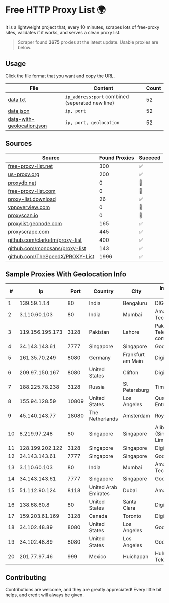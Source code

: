
# Free HTTP Proxy List 🌍

It is a lightweight project that, every 10 minutes, scrapes lots of free-proxy sites, validates if it works, and serves a clean proxy list.


> Scraper found **3675** proxies at the latest update. Usable proxies are below.

## Usage

Click the file format that you want and copy the URL.


|File|Content|Count|
|----|-------|-----|
|[data.txt](https://raw.githubusercontent.com/themiralay/Proxy-List-World/master/data.txt)|`ip_address:port` combined (seperated new line)|52|
|[data.json](https://raw.githubusercontent.com/themiralay/Proxy-List-World/master/data.json)|`ip, port`|52|
|[data-with-geolocation.json](https://raw.githubusercontent.com/themiralay/Proxy-List-World/master/data-with-geolocation.json)|`ip, port, geolocation`|52|

## Sources

|Source|Found Proxies|Succeed|
|------|-------------|-------|
|[free-proxy-list.net](https://free-proxy-list.net)|300|✅|
|[us-proxy.org](https://www.us-proxy.org)|200|✅|
|[proxydb.net](http://proxydb.net)|0|🚫|
|[free-proxy-list.com](https://free-proxy-list.com/?page=&port=&type%5B%5D=http&type%5B%5D=https&up_time=0&search=Search)|0|🚫|
|[proxy-list.download](https://www.proxy-list.download/HTTP)|26|✅|
|[vpnoverview.com](https://vpnoverview.com/privacy/anonymous-browsing/free-proxy-servers)|0|🚫|
|[proxyscan.io](https://www.proxyscan.io)|0|🚫|
|[proxylist.geonode.com](https://proxylist.geonode.com/api/proxy-list?limit=300&page=1&sort_by=lastChecked&sort_type=desc&protocols=http,https)|165|✅|
|[proxyscrape.com](https://api.proxyscrape.com/v2/?request=displayproxies&protocol=http&timeout=10000&country=all&ssl=all&anonymity=all)|445|✅|
|[github.com/clarketm/proxy-list](https://raw.githubusercontent.com/clarketm/proxy-list/master/proxy-list-raw.txt)|400|✅|
|[github.com/monosans/proxy-list](https://raw.githubusercontent.com/monosans/proxy-list/main/proxies/http.txt)|143|✅|
|[github.com/TheSpeedX/PROXY-List](https://raw.githubusercontent.com/TheSpeedX/PROXY-List/master/http.txt)|1996|✅|


## Sample Proxies With Geolocation Info

|#|Ip|Port|Country|City|Internet Service Provider|
|-|--|----|-------|----|-------------------------|
|1|139.59.1.14|80|India|Bengaluru|DIGITALOCEAN|
|2|3.110.60.103|80|India|Mumbai|Amazon Technologies Inc.|
|3|119.156.195.173|3128|Pakistan|Lahore|Pakistan Telecommuication company limited|
|4|34.143.143.61|7777|Singapore|Singapore|Google LLC|
|5|161.35.70.249|8080|Germany|Frankfurt am Main|DigitalOcean, LLC|
|6|209.97.150.167|8080|United States|Clifton|DigitalOcean, LLC|
|7|188.225.78.238|3128|Russia|St Petersburg|TimeWeb Ltd.|
|8|155.94.128.59|10809|United States|Los Angeles|QuadraNet Enterprises LLC|
|9|45.140.143.77|18080|The Netherlands|Amsterdam|RoyaleHosting BV|
|10|8.219.97.248|80|Singapore|Singapore|Alibaba Cloud (Singapore) Private Limited|
|11|128.199.202.122|3128|Singapore|Singapore|DigitalOcean, LLC|
|12|34.143.143.61|7777|Singapore|Singapore|Google LLC|
|13|3.110.60.103|80|India|Mumbai|Amazon Technologies Inc.|
|14|34.143.143.61|7777|Singapore|Singapore|Google LLC|
|15|51.112.90.124|8118|United Arab Emirates|Dubai|Amazon.com, Inc.|
|16|138.68.60.8|80|United States|Santa Clara|DigitalOcean, LLC|
|17|159.203.61.169|3128|Canada|Toronto|DigitalOcean, LLC|
|18|34.102.48.89|8080|United States|Los Angeles|Google LLC|
|19|34.102.48.89|8080|United States|Los Angeles|Google LLC|
|20|201.77.97.46|999|Mexico|Huichapan|Hulux Telecomunicaciones|



## Contributing

Contributions are welcome, and they are greatly appreciated! Every
little bit helps, and credit will always be given.

